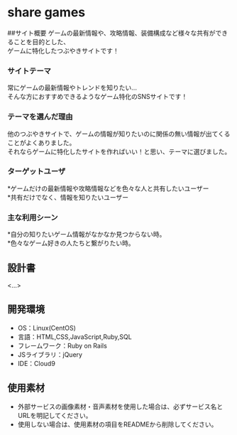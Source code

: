 # share games

##サイト概要
ゲームの最新情報や、攻略情報、装備構成など様々な共有ができることを目的とした、<br>
ゲームに特化したつぶやきサイトです！

### サイトテーマ
常にゲームの最新情報やトレンドを知りたい...<br>
そんな方におすすめできるようなゲーム特化のSNSサイトです！

### テーマを選んだ理由
他のつぶやきサイトで、ゲームの情報が知りたいのに関係の無い情報が出てくることがよくありました。<br>
それならゲームに特化したサイトを作ればいい！と思い、テーマに選びました。

### ターゲットユーザ
*ゲームだけの最新情報や攻略情報などを色々な人と共有したいユーザー<br>
*共有だけでなく、情報を知りたいユーザー

### 主な利用シーン
*自分の知りたいゲーム情報がなかなか見つからない時。<br>
*色々なゲーム好きの人たちと繋がりたい時。

## 設計書
<...>

## 開発環境
- OS：Linux(CentOS)
- 言語：HTML,CSS,JavaScript,Ruby,SQL
- フレームワーク：Ruby on Rails
- JSライブラリ：jQuery
- IDE：Cloud9

## 使用素材
- 外部サービスの画像素材・音声素材を使用した場合は、必ずサービス名とURLを明記してください。
- 使用しない場合は、使用素材の項目をREADMEから削除してください。